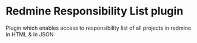 # Redmine Responsibility List plugin

Plugin which enables access to responsibility list of all projects in redmine in HTML & in JSON
